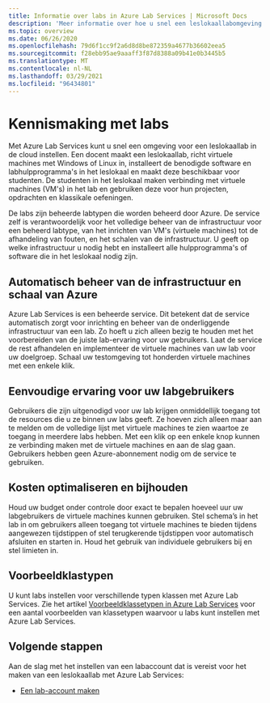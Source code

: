 ```yaml
---
title: Informatie over labs in Azure Lab Services | Microsoft Docs
description: 'Meer informatie over hoe u snel een leslokaallabomgeving kunt instellen in de cloud: een lab kunt configureren met een sjabloon-VM met de software die is vereist voor de klas en een kopie van de VM beschikbaar kunt maken voor elke student in de klas.'
ms.topic: overview
ms.date: 06/26/2020
ms.openlocfilehash: 79d6f1cc9f2a6d8d8be872359a4677b36602eea5
ms.sourcegitcommit: f28ebb95ae9aaaff3f87d8388a09b41e0b3445b5
ms.translationtype: MT
ms.contentlocale: nl-NL
ms.lasthandoff: 03/29/2021
ms.locfileid: "96434801"
---
```

# <a name="introduction-to-labs"></a>Kennismaking met labs
Met Azure Lab Services kunt u snel een omgeving voor een leslokaallab in de cloud instellen. Een docent maakt een leslokaallab, richt virtuele machines met Windows of Linux in, installeert de benodigde software en labhulpprogramma's in het leslokaal en maakt deze beschikbaar voor studenten. De studenten in het leslokaal maken verbinding met virtuele machines (VM's) in het lab en gebruiken deze voor hun projecten, opdrachten en klassikale oefeningen. 

De labs zijn beheerde labtypen die worden beheerd door Azure. De service zelf is verantwoordelijk voor het volledige beheer van de infrastructuur voor een beheerd labtype, van het inrichten van VM's (virtuele machines) tot de afhandeling van fouten, en het schalen van de infrastructuur. U geeft op welke infrastructuur u nodig hebt en installeert alle hulpprogramma's of software die in het leslokaal nodig zijn. 

## <a name="automatic-management-of-azure-infrastructure-and-scale"></a>Automatisch beheer van de infrastructuur en schaal van Azure 
Azure Lab Services is een beheerde service. Dit betekent dat de service automatisch zorgt voor inrichting en beheer van de onderliggende infrastructuur van een lab. Zo hoeft u zich alleen bezig te houden met het voorbereiden van de juiste lab-ervaring voor uw gebruikers. Laat de service de rest afhandelen en implementeer de virtuele machines van uw lab voor uw doelgroep. Schaal uw testomgeving tot honderden virtuele machines met een enkele klik.

## <a name="simple-experience-for-your-lab-users"></a>Eenvoudige ervaring voor uw labgebruikers 
Gebruikers die zijn uitgenodigd voor uw lab krijgen onmiddellijk toegang tot de resources die u ze binnen uw labs geeft. Ze hoeven zich alleen maar aan te melden om de volledige lijst met virtuele machines te zien waartoe ze toegang in meerdere labs hebben. Met een klik op een enkele knop kunnen ze verbinding maken met de virtuele machines en aan de slag gaan. Gebruikers hebben geen Azure-abonnement nodig om de service te gebruiken. 

## <a name="cost-optimization-and-tracking"></a>Kosten optimaliseren en bijhouden  
Houd uw budget onder controle door exact te bepalen hoeveel uur uw labgebruikers de virtuele machines kunnen gebruiken. Stel schema’s in het lab in om gebruikers alleen toegang tot virtuele machines te bieden tijdens aangewezen tijdstippen of stel terugkerende tijdstippen voor automatisch afsluiten en starten in. Houd het gebruik van individuele gebruikers bij en stel limieten in.

## <a name="example-class-types"></a>Voorbeeldklastypen
U kunt labs instellen voor verschillende typen klassen met Azure Lab Services. Zie het artikel [Voorbeeldklassetypen in Azure Lab Services](class-types.md) voor een aantal voorbeelden van klassetypen waarvoor u labs kunt instellen met Azure Lab Services. 

## <a name="next-steps"></a>Volgende stappen
Aan de slag met het instellen van een labaccount dat is vereist voor het maken van een leslokaallab met Azure Lab Services:

- [Een lab-account maken](tutorial-setup-lab-account.md)
